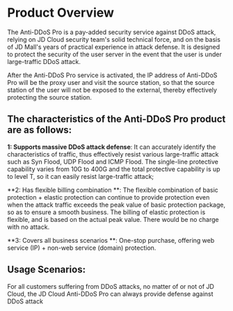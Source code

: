 
# Product Overview

The Anti-DDoS Pro is a pay-added security service against DDoS attack, relying on JD Cloud security team's solid technical force, and on the basis of JD Mall's years of practical experience in attack defense. It is designed to protect the security of the user server in the event that the user is under large-traffic DDoS attack.


After the Anti-DDoS Pro service is activated, the IP address of Anti-DDoS Pro will be the proxy user and visit the source station, so that the source station of the user will not be exposed to the external, thereby effectively protecting the source station.

 

## The characteristics of the Anti-DDoS Pro product are as follows:

**1: Supports massive DDoS attack defense**: It can accurately identify the characteristics of traffic, thus effectively resist various large-traffic attack such as Syn Flood, UDP Flood and ICMP Flood. The single-line protective capability varies from 10G to 400G and the total protective capability is up to level T, so it can easily resist large-traffic attack;

**2: Has flexible billing combination **: The flexible combination of basic protection + elastic protection can continue to provide protection even when the attack traffic exceeds the peak value of basic protection package, so as to ensure a smooth business. The billing of elastic protection is flexible, and is based on the actual peak value. There would be no charge with no attack.

**3: Covers all business scenarios **: One-stop purchase, offering web service (IP) + non-web service (domain) protection.

 

## Usage Scenarios:
For all customers suffering from DDoS attacks, no matter of or not of JD Cloud, the JD Cloud Anti-DDoS Pro can always provide defense against DDoS attack
